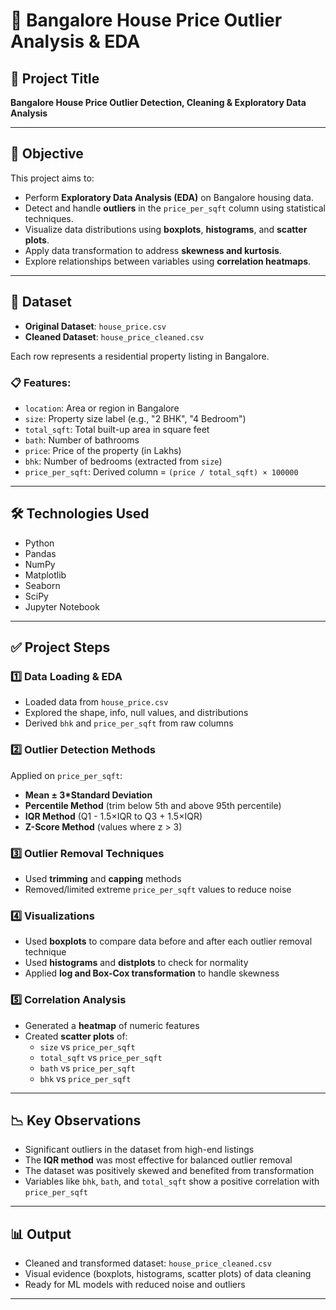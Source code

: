 # 🏡 Bangalore House Price Outlier Analysis & EDA

## 📌 Project Title
**Bangalore House Price Outlier Detection, Cleaning & Exploratory Data Analysis**

---

## 🎯 Objective

This project aims to:
- Perform **Exploratory Data Analysis (EDA)** on Bangalore housing data.
- Detect and handle **outliers** in the `price_per_sqft` column using statistical techniques.
- Visualize data distributions using **boxplots**, **histograms**, and **scatter plots**.
- Apply data transformation to address **skewness and kurtosis**.
- Explore relationships between variables using **correlation heatmaps**.

---

## 📂 Dataset

- **Original Dataset**: `house_price.csv`
- **Cleaned Dataset**: `house_price_cleaned.csv`

Each row represents a residential property listing in Bangalore.

### 📋 Features:
- `location`: Area or region in Bangalore
- `size`: Property size label (e.g., "2 BHK", "4 Bedroom")
- `total_sqft`: Total built-up area in square feet
- `bath`: Number of bathrooms
- `price`: Price of the property (in Lakhs)
- `bhk`: Number of bedrooms (extracted from `size`)
- `price_per_sqft`: Derived column = `(price / total_sqft) × 100000`

---

## 🛠️ Technologies Used

- Python
- Pandas
- NumPy
- Matplotlib
- Seaborn
- SciPy
- Jupyter Notebook

---

## ✅ Project Steps

### 1️⃣ Data Loading & EDA
- Loaded data from `house_price.csv`
- Explored the shape, info, null values, and distributions
- Derived `bhk` and `price_per_sqft` from raw columns

### 2️⃣ Outlier Detection Methods
Applied on `price_per_sqft`:
- **Mean ± 3*Standard Deviation**
- **Percentile Method** (trim below 5th and above 95th percentile)
- **IQR Method** (Q1 - 1.5×IQR to Q3 + 1.5×IQR)
- **Z-Score Method** (values where z > 3)

### 3️⃣ Outlier Removal Techniques
- Used **trimming** and **capping** methods
- Removed/limited extreme `price_per_sqft` values to reduce noise

### 4️⃣ Visualizations
- Used **boxplots** to compare data before and after each outlier removal technique
- Used **histograms** and **distplots** to check for normality
- Applied **log and Box-Cox transformation** to handle skewness

### 5️⃣ Correlation Analysis
- Generated a **heatmap** of numeric features
- Created **scatter plots** of:
  - `size` vs `price_per_sqft`
  - `total_sqft` vs `price_per_sqft`
  - `bath` vs `price_per_sqft`
  - `bhk` vs `price_per_sqft`

---

## 📉 Key Observations

- Significant outliers in the dataset from high-end listings
- The **IQR method** was most effective for balanced outlier removal
- The dataset was positively skewed and benefited from transformation
- Variables like `bhk`, `bath`, and `total_sqft` show a positive correlation with `price_per_sqft`

---

## 📊 Output

- Cleaned and transformed dataset: `house_price_cleaned.csv`
- Visual evidence (boxplots, histograms, scatter plots) of data cleaning
- Ready for ML models with reduced noise and outliers

---
